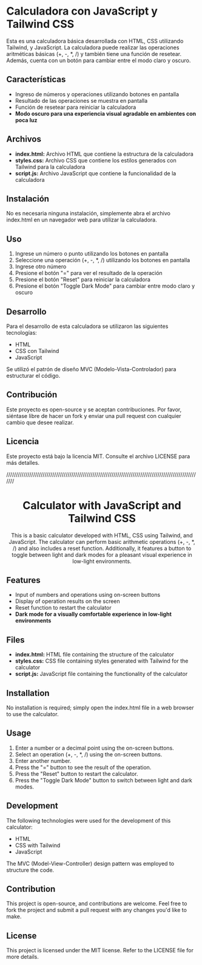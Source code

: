 # Calculadora con JavaScript y Tailwind CSS

Esta es una calculadora básica desarrollada con HTML, CSS utilizando Tailwind, y JavaScript. La calculadora puede realizar las operaciones aritméticas básicas (+, -, \*, /) y también tiene una función de resetear. Además, cuenta con un botón para cambiar entre el modo claro y oscuro.

## Características

- Ingreso de números y operaciones utilizando botones en pantalla
- Resultado de las operaciones se muestra en pantalla
- Función de resetear para reiniciar la calculadora
- **Modo oscuro para una experiencia visual agradable en ambientes con poca luz**

## Archivos

- **index.html:** Archivo HTML que contiene la estructura de la calculadora
- **styles.css:** Archivo CSS que contiene los estilos generados con Tailwind para la calculadora
- **script.js:** Archivo JavaScript que contiene la funcionalidad de la calculadora

## Instalación

No es necesaria ninguna instalación, simplemente abra el archivo index.html en un navegador web para utilizar la calculadora.

## Uso

1. Ingrese un número o punto utilizando los botones en pantalla
2. Seleccione una operación (+, -, \*, /) utilizando los botones en pantalla
3. Ingrese otro número
4. Presione el botón "=" para ver el resultado de la operación
5. Presione el botón "Reset" para reiniciar la calculadora
6. Presione el botón "Toggle Dark Mode" para cambiar entre modo claro y oscuro

## Desarrollo

Para el desarrollo de esta calculadora se utilizaron las siguientes tecnologías:

- HTML
- CSS con Tailwind
- JavaScript

Se utilizó el patrón de diseño MVC (Modelo-Vista-Controlador) para estructurar el código.

## Contribución

Este proyecto es open-source y se aceptan contribuciones. Por favor, siéntase libre de hacer un fork y enviar una pull request con cualquier cambio que desee realizar.

## Licencia

Este proyecto está bajo la licencia MIT. Consulte el archivo LICENSE para más detalles.

///////////////////////////////////////////////////////////////////////////////////////////////////////

<div align="center">

# Calculator with JavaScript and Tailwind CSS

This is a basic calculator developed with HTML, CSS using Tailwind, and JavaScript. The calculator can perform basic arithmetic operations (+, -, \*, /) and also includes a reset function. Additionally, it features a button to toggle between light and dark modes for a pleasant visual experience in low-light environments.

</div>

## Features

- Input of numbers and operations using on-screen buttons
- Display of operation results on the screen
- Reset function to restart the calculator
- **Dark mode for a visually comfortable experience in low-light environments**

## Files

- **index.html:** HTML file containing the structure of the calculator
- **styles.css:** CSS file containing styles generated with Tailwind for the calculator
- **script.js:** JavaScript file containing the functionality of the calculator

## Installation

No installation is required; simply open the index.html file in a web browser to use the calculator.

## Usage

1. Enter a number or a decimal point using the on-screen buttons.
2. Select an operation (+, -, \*, /) using the on-screen buttons.
3. Enter another number.
4. Press the "=" button to see the result of the operation.
5. Press the "Reset" button to restart the calculator.
6. Press the "Toggle Dark Mode" button to switch between light and dark modes.

## Development

The following technologies were used for the development of this calculator:

- HTML
- CSS with Tailwind
- JavaScript

The MVC (Model-View-Controller) design pattern was employed to structure the code.

## Contribution

This project is open-source, and contributions are welcome. Feel free to fork the project and submit a pull request with any changes you'd like to make.

## License

This project is licensed under the MIT license. Refer to the LICENSE file for more details.
